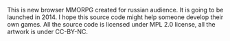 This is new browser MMORPG created for russian audience. It is going to be launched in 2014.
I hope this source code might help someone develop their own games.
All the source code is licensed under MPL 2.0 license, all the artwork is under CC-BY-NC.
